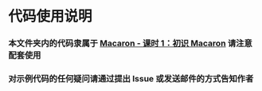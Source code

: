 # 代码使用说明

### 本文件夹内的代码隶属于 [Macaron - 课时 1：初识 Macaron](https://github.com/Unknwon/go-rock-libraries-showcases/tree/master/lectures/04-macaron) 请注意配套使用

### 对示例代码的任何疑问请通过提出 Issue 或发送邮件的方式告知作者